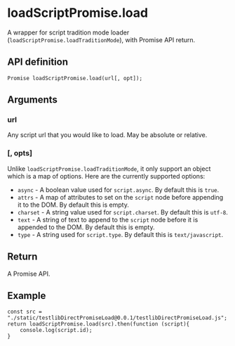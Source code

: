 # loadScriptPromise.load

A wrapper for script tradition mode loader (`loadScriptPromise.loadTraditionMode`), with Promise API return.

## API definition

```
Promise loadScriptPromise.load(url[, opt]);
```

## Arguments

### url
Any script url that you would like to load.  May be absolute or relative.

### [, opts]

Unlike `loadScriptPromise.loadTraditionMode`, it only support an object which is a map of options.  Here are the currently supported options:

* `async` - A boolean value used for `script.async`.  By default this is `true`.
* `attrs` - A map of attributes to set on the `script` node before appending it to the DOM.  By default this is empty.
* `charset` - A string value used for `script.charset`.  By default this is `utf-8`.
* `text` - A string of text to append to the `script` node before it is appended to the DOM.  By default this is empty.
* `type` - A string used for `script.type`.  By default this is `text/javascript`.

## Return

A Promise API.

## Example

```
const src = "./static/testlibDirectPromiseLoad@0.0.1/testlibDirectPromiseLoad.js";
return loadScriptPromise.load(src).then(function (script){
    console.log(script.id);
}
```